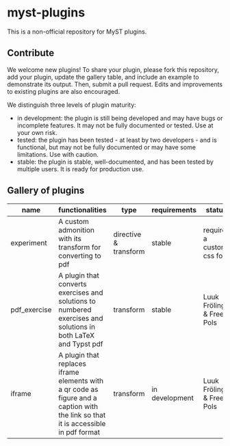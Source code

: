# myst-plugins

This is a non-official repository for MyST plugins.

## Contribute
We welcome new plugins! To share your plugin, please fork this repository, add your plugin, update the gallery table, and include an example to demonstrate its output. Then, submit a pull request. Edits and improvements to existing plugins are also encouraged.

We distinguish three levels of plugin maturity:  
* in development: the plugin is still being developed and may have bugs or incomplete features. It may not be fully documented or tested. Use at your own risk.
* tested: the plugin has been tested - at least by two developers - and is functional, but may not be fully documented or may have some limitations. Use with caution.
* stable: the plugin is stable, well-documented, and has been tested by multiple users. It is ready for production use.

## Gallery of plugins
|name|functionalities|type|requirements|status|maintainer(s)|
|---|---|---|---|---|---|
| experiment | A custom admonition with its transform for converting to pdf | directive & transform | stable | requires a custom css for | Luuk Fröling & Freek Pols |
| pdf_exercise | A plugin that converts exercises and solutions to numbered exercises and solutions in both LaTeX and Typst pdf | transform | stable |Luuk Fröling & Freek Pols |
| iframe | A plugin that replaces iframe elements with a qr code as figure and a caption with the link so that it is accessible in pdf format | transform | in development |Luuk Fröling & Freek Pols |


